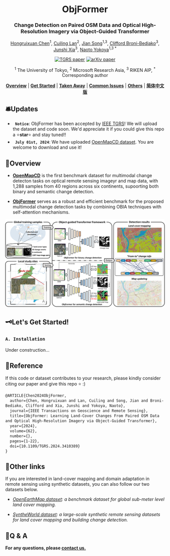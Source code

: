 <div align="center">
<h1 align="center">ObjFormer</h1>

<h3>Change Detection on Paired OSM Data and Optical High-Resolution Imagery via Object-Guided Transformer
</h3>

[Hongruixuan Chen](https://scholar.google.ch/citations?user=XOk4Cf0AAAAJ&hl=zh-CN&oi=ao)<sup>1</sup>, [Cuiling Lan](https://scholar.google.com/citations?user=XZugqiwAAAAJ&hl=zh-CN)<sup>2</sup>, [Jian Song](https://scholar.google.ch/citations?user=CgcMFJsAAAAJ&hl=zh-CN)<sup>1,3</sup>, [Clifford Broni-Bediako](https://scholar.google.co.jp/citations?user=Ng45cnYAAAAJ&hl=en)<sup>3</sup>, [Junshi Xia](https://scholar.google.com/citations?user=n1aKdTkAAAAJ&hl=en)<sup>3</sup>, [Naoto Yokoya](https://scholar.google.co.jp/citations?user=DJ2KOn8AAAAJ&hl=en)<sup>1,3 *</sup>

[![TGRS paper](https://img.shields.io/badge/TGRS-paper-00629B.svg)](https://ieeexplore.ieee.org/abstract/document/10551264)  [![arXiv paper](https://img.shields.io/badge/arXiv-paper-b31b1b.svg)](https://arxiv.org/abs/2310.02674)


<sup>1</sup> The University of Tokyo, <sup>2</sup> Microsoft Research Asia,  <sup>3</sup> RIKEN AIP,  <sup>*</sup> Corresponding author

[**Overview**](#overview) | [**Get Started**](#%EF%B8%8Flets-get-started) | [**Taken Away**](#%EF%B8%8Fresults-taken-away) | [**Common Issues**](#common-issues) | [**Others**](#q--a) | [**简体中文版**](./README_zh-CN.md)

</div>

## 🛎️Updates
* **` Notice`**: ObjFormer has been accepted by [IEEE TGRS](https://ieeexplore.ieee.org/document/10551264)! We will upload the dataset and code soon. We'd appreciate it if you could give this repo a ⭐️**star**⭐️ and stay tuned!!
* **` July 01st, 2024`**: We have uploaded [OpenMapCD dataset](https://zenodo.org/records/12606585). You are welcome to download and use it!


## 🔭Overview

* [**OpenMapCD**](https://zenodo.org/records/12606585) is the first benchmark dataset for multimodal change detecton tasks on optical remote sensing imageyr and map data, with 1,288 samples from 40 regions across six continents, supoorting both binary and semantic change detection. 


* [**ObjFormer**](https://ieeexplore.ieee.org/document/10565926) serves as a robust and efficient benchmark for the proposed multimodal change detection tasks by combining OBIA techniques with self-attention mechanisms.

<img src="./fig/Overall_framework.jpg">

## 🗝️Let's Get Started!
### `A. Installation`

Under construction...


## 📜Reference

If this code or dataset contributes to your research, please kindly consider citing our paper and give this repo ⭐️ :)
```
@ARTICLE{Chen2024ObjFormer,
  author={Chen, Hongruixuan and Lan, Cuiling and Song, Jian and Broni-Bediako, Clifford and Xia, Junshi and Yokoya, Naoto},
  journal={IEEE Transactions on Geoscience and Remote Sensing}, 
  title={ObjFormer: Learning Land-Cover Changes From Paired OSM Data and Optical High-Resolution Imagery via Object-Guided Transformer}, 
  year={2024},
  volume={62},
  number={},
  pages={1-22},
  doi={10.1109/TGRS.2024.3410389}
}
```


## 🔗Other links
If you are interested in land-cover mapping and domain adaptation in remote sensing using synthetic datasets, you can also follow our two datasets below.

* *[OpenEarthMap dataset](https://open-earth-map.org/): a benchmark dataset for global sub-meter level land cover mapping.*

* *[SyntheWorld dataset](https://github.com/JTRNEO/SyntheWorld): a large-scale synthetic remote sensing datasets for land cover mapping and building change detection.* 

## 🙋Q & A
**For any questions, please [contact us.](mailto:Qschrx@gmail.com)**
